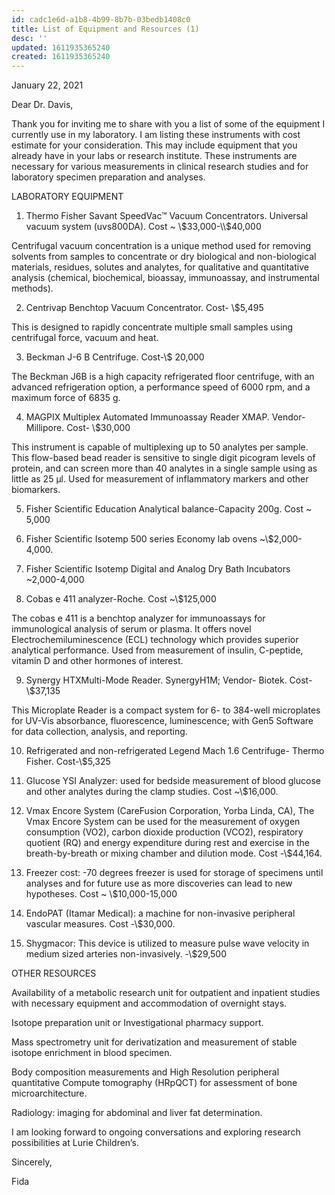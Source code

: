 ```yaml
---
id: cadc1e6d-a1b8-4b99-8b7b-03bedb1408c0
title: List of Equipment and Resources (1)
desc: ''
updated: 1611935365240
created: 1611935365240
---
```

January 22, 2021

Dear Dr. Davis,

Thank you for inviting me to share with you a list of some of the equipment I
currently use in my laboratory. I am listing these instruments with cost
estimate for your consideration. This may include equipment that you already
have in your labs or research institute. These instruments are necessary for
various measurements in clinical research studies and for laboratory specimen
preparation and analyses.

LABORATORY EQUIPMENT

1. Thermo Fisher Savant SpeedVac™ Vacuum Concentrators. Universal vacuum system
(uvs800DA). Cost ~ \\$33,000-\\$40,000

Centrifugal vacuum concentration is a unique method used for removing solvents
from samples to concentrate or dry biological and non-biological materials,
residues, solutes and analytes, for qualitative and quantitative analysis
(chemical, biochemical, bioassay, immunoassay, and instrumental methods).

2. Centrivap Benchtop Vacuum Concentrator. Cost- \\$5,495

This is designed to rapidly concentrate multiple small samples using centrifugal
force, vacuum and heat.

3. Beckman J-6 B Centrifuge. Cost-\\$ 20,000

The Beckman J6B is a high capacity refrigerated floor centrifuge, with an
advanced refrigeration option, a performance speed of 6000 rpm, and a maximum
force of 6835 g.

4. MAGPIX Multiplex Automated Immunoassay Reader XMAP. Vendor- Millipore. Cost-
\\$30,000

This instrument is capable of multiplexing up to 50 analytes per sample. This
flow-based bead reader is sensitive to single digit picogram levels of protein,
and can screen more than 40 analytes in a single sample using as little as 25
μl. Used for measurement of inflammatory markers and other biomarkers.

5. Fisher Scientific Education Analytical balance-Capacity 200g. Cost ~ 5,000

6. Fisher Scientific Isotemp 500 series Economy lab ovens ~\\$2,000-4,000.

7. Fisher Scientific Isotemp Digital and Analog Dry Bath Incubators
~2,000-4,000

8. Cobas e 411 analyzer-Roche. Cost ~\\$125,000

The cobas e 411 is a benchtop analyzer for immunoassays for immunological
analysis of serum or plasma. It offers novel Electrochemiluminescence (ECL)
technology which provides superior analytical performance. Used from measurement
of insulin, C-peptide, vitamin D and other hormones of interest.

9. Synergy HTXMulti-Mode Reader. SynergyH1M; Vendor- Biotek. Cost-\\$37,135

This Microplate Reader is a compact system for 6- to 384-well microplates for
UV-Vis absorbance, fluorescence, luminescence; with Gen5 Software for data
collection, analysis, and reporting.

10. Refrigerated and non-refrigerated Legend Mach 1.6 Centrifuge- Thermo Fisher.
Cost-\\$5,325

11. Glucose YSI Analyzer: used for bedside measurement of blood glucose and
other analytes during the clamp studies. Cost ~\\$16,000.

12. Vmax Encore System (CareFusion Corporation, Yorba Linda, CA), The Vmax
Encore System can be used for the measurement of oxygen consumption (VO2),
carbon dioxide production (VCO2), respiratory quotient (RQ) and energy
expenditure during rest and exercise in the breath-by-breath or mixing chamber
and dilution mode. Cost -\\$44,164.

13. Freezer cost: -70 degrees freezer is used for storage of specimens until
analyses and for future use as more discoveries can lead to new hypotheses. Cost
~ \\$10,000-15,000

14. EndoPAT (Itamar Medical): a machine for non-invasive peripheral vascular
measures. Cost -\\$30,000.

15. Shygmacor: This device is utilized to measure pulse wave velocity in medium
sized arteries non-invasively. -\\$29,500

OTHER RESOURCES

Availability of a metabolic research unit for outpatient and inpatient studies
with necessary equipment and accommodation of overnight stays.

Isotope preparation unit or Investigational pharmacy support.

Mass spectrometry unit for derivatization and measurement of stable isotope
enrichment in blood specimen.

Body composition measurements and High Resolution peripheral quantitative
Compute tomography (HRpQCT) for assessment of bone microarchitecture.

Radiology: imaging for abdominal and liver fat determination.

I am looking forward to ongoing conversations and exploring research
possibilities at Lurie Children’s.

Sincerely,

Fida

